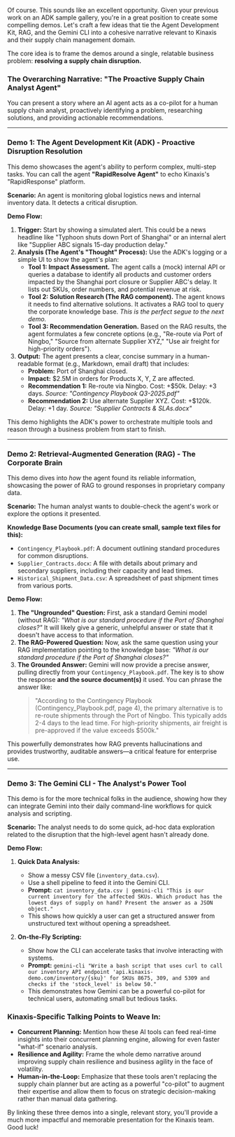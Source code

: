 Of course. This sounds like an excellent opportunity. Given your previous work on an ADK sample gallery, you're in a great position to create some compelling demos. Let's craft a few ideas that tie the Agent Development Kit, RAG, and the Gemini CLI into a cohesive narrative relevant to Kinaxis and their supply chain management domain.

The core idea is to frame the demos around a single, relatable business problem: **resolving a supply chain disruption.**

### The Overarching Narrative: "The Proactive Supply Chain Analyst Agent"

You can present a story where an AI agent acts as a co-pilot for a human supply chain analyst, proactively identifying a problem, researching solutions, and providing actionable recommendations.

---

### Demo 1: The Agent Development Kit (ADK) - Proactive Disruption Resolution

This demo showcases the agent's ability to perform complex, multi-step tasks. You can call the agent **"RapidResolve Agent"** to echo Kinaxis's "RapidResponse" platform.

**Scenario:** An agent is monitoring global logistics news and internal inventory data. It detects a critical disruption.

**Demo Flow:**

1.  **Trigger:** Start by showing a simulated alert. This could be a news headline like "Typhoon shuts down Port of Shanghai" or an internal alert like "Supplier ABC signals 15-day production delay."
2.  **Analysis (The Agent's "Thought" Process):** Use the ADK's logging or a simple UI to show the agent's plan:
    * **Tool 1: Impact Assessment.** The agent calls a (mock) internal API or queries a database to identify all products and customer orders impacted by the Shanghai port closure or Supplier ABC's delay. It lists out SKUs, order numbers, and potential revenue at risk.
    * **Tool 2: Solution Research (The RAG component).** The agent knows it needs to find alternative solutions. It activates a RAG tool to query the corporate knowledge base. *This is the perfect segue to the next demo.*
    * **Tool 3: Recommendation Generation.** Based on the RAG results, the agent formulates a few concrete options (e.g., "Re-route via Port of Ningbo," "Source from alternate Supplier XYZ," "Use air freight for high-priority orders").
3.  **Output:** The agent presents a clear, concise summary in a human-readable format (e.g., Markdown, email draft) that includes:
    * **Problem:** Port of Shanghai closed.
    * **Impact:** $2.5M in orders for Products X, Y, Z are affected.
    * **Recommendation 1:** Re-route via Ningbo. Cost: +$50k. Delay: +3 days. *Source: "Contingency Playbook Q3-2025.pdf"*
    * **Recommendation 2:** Use alternate Supplier XYZ. Cost: +$120k. Delay: +1 day. *Source: "Supplier Contracts & SLAs.docx"*

This demo highlights the ADK's power to orchestrate multiple tools and reason through a business problem from start to finish.

---

### Demo 2: Retrieval-Augmented Generation (RAG) - The Corporate Brain

This demo dives into *how* the agent found its reliable information, showcasing the power of RAG to ground responses in proprietary company data.

**Scenario:** The human analyst wants to double-check the agent's work or explore the options it presented.

**Knowledge Base Documents (you can create small, sample text files for this):**

* `Contingency_Playbook.pdf`: A document outlining standard procedures for common disruptions.
* `Supplier_Contracts.docx`: A file with details about primary and secondary suppliers, including their capacity and lead times.
* `Historical_Shipment_Data.csv`: A spreadsheet of past shipment times from various ports.

**Demo Flow:**

1.  **The "Ungrounded" Question:** First, ask a standard Gemini model (without RAG): *"What is our standard procedure if the Port of Shanghai closes?"* It will likely give a generic, unhelpful answer or state that it doesn't have access to that information.
2.  **The RAG-Powered Question:** Now, ask the same question using your RAG implementation pointing to the knowledge base: *"What is our standard procedure if the Port of Shanghai closes?"*
3.  **The Grounded Answer:** Gemini will now provide a precise answer, pulling directly from your `Contingency_Playbook.pdf`. The key is to show the response **and the source document(s)** it used. You can phrase the answer like:
    > "According to the Contingency Playbook (Contingency_Playbook.pdf, page 4), the primary alternative is to re-route shipments through the Port of Ningbo. This typically adds 2-4 days to the lead time. For high-priority shipments, air freight is pre-approved if the value exceeds $500k."

This powerfully demonstrates how RAG prevents hallucinations and provides trustworthy, auditable answers—a critical feature for enterprise use.

---

### Demo 3: The Gemini CLI - The Analyst's Power Tool

This demo is for the more technical folks in the audience, showing how they can integrate Gemini into their daily command-line workflows for quick analysis and scripting.

**Scenario:** The analyst needs to do some quick, ad-hoc data exploration related to the disruption that the high-level agent hasn't already done.

**Demo Flow:**

1.  **Quick Data Analysis:**
    * Show a messy CSV file (`inventory_data.csv`).
    * Use a shell pipeline to feed it into the Gemini CLI.
    * **Prompt:** `cat inventory_data.csv | gemini-cli "This is our current inventory for the affected SKUs. Which product has the lowest days of supply on hand? Present the answer as a JSON object."`
    * This shows how quickly a user can get a structured answer from unstructured text without opening a spreadsheet.

2.  **On-the-Fly Scripting:**
    * Show how the CLI can accelerate tasks that involve interacting with systems.
    * **Prompt:** `gemini-cli "Write a bash script that uses curl to call our inventory API endpoint 'api.kinaxis-demo.com/inventory/{sku}' for SKUs 8675, 309, and 5309 and checks if the 'stock_level' is below 50."`
    * This demonstrates how Gemini can be a powerful co-pilot for technical users, automating small but tedious tasks.

### Kinaxis-Specific Talking Points to Weave In:

* **Concurrent Planning:** Mention how these AI tools can feed real-time insights into their concurrent planning engine, allowing for even faster "what-if" scenario analysis.
* **Resilience and Agility:** Frame the whole demo narrative around improving supply chain resilience and business agility in the face of volatility.
* **Human-in-the-Loop:** Emphasize that these tools aren't replacing the supply chain planner but are acting as a powerful "co-pilot" to augment their expertise and allow them to focus on strategic decision-making rather than manual data gathering.

By linking these three demos into a single, relevant story, you'll provide a much more impactful and memorable presentation for the Kinaxis team. Good luck!